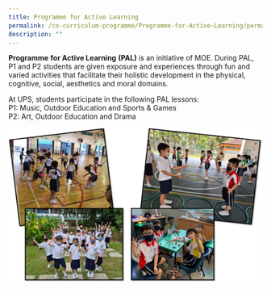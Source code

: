 ```yaml
---
title: Programme for Active Learning
permalink: /co-curriculum-programme/Programme-for-Active-Learning/permalink/
description: ""
---
```





**Programme** **for Active Learning** **(PAL)** is an initiative of MOE. During PAL, P1 and P2 students are given exposure and experiences through fun and varied activities that facilitate their holistic development in the physical, cognitive, social, aesthetics and moral domains.

At UPS, students participate in the following PAL lessons:  
P1: Music, Outdoor Education and Sports & Games  
P2: Art, Outdoor Education and Drama

![](/images/PAL-picture-600x364.png)